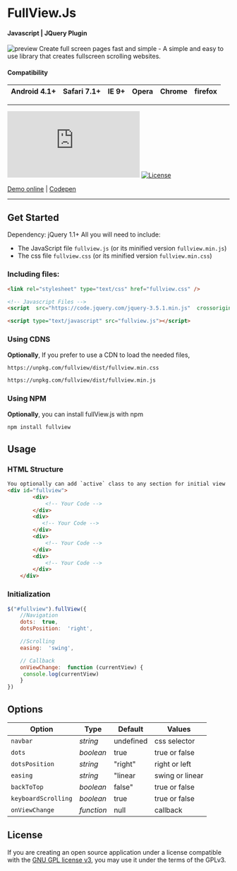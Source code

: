 
# FullView.Js
#### Javascript | JQuery Plugin 
![preview](https://raw.githubusercontent.com/seeratawan01/fullview.js/master/demo/thumbnail.png)
Create full screen pages fast and simple - A simple and easy to use library that creates fullscreen scrolling websites.

#### Compatibility
| Android 4.1+ | Safari 7.1+ | IE 9+ | Opera | Chrome | firefox |
| ------------ | ----------- | ----- | ----- | ------ | ------- |
---

[![GitHub release](https://img.shields.io/github/package-json/v/seeratawan01/fullview.js?label=fullView.js%20Version%20)](https://github.com/seeratawan01/fullview.js) [![License](https://img.shields.io/badge/License-GPL-red.svg)](https://www.gnu.org/licenses/gpl-3.0.html)

[Demo online](http://seeratawan.goprogs.com/fullView/) | [Codepen](https://codepen.io/someone1218/pen/jOWmppP)

---
## Get Started
Dependency: jQuery 1.1+
All you will need to include:
-   The JavaScript file `fullview.js` (or its minified version `fullview.min.js`)
-   The css file `fullview.css` (or its minified version `fullview.min.css`)
### Including files:
```html
<link rel="stylesheet" type="text/css" href="fullview.css" />

<!-- Javascript Files -->
<script  src="https://code.jquery.com/jquery-3.5.1.min.js"  crossorigin="anonymous"></script>

<script type="text/javascript" src="fullview.js"></script>
```
### Using CDNS
**Optionally**, If you prefer to use a CDN to load the needed files,
```bash
https://unpkg.com/fullview/dist/fullview.min.css
```
```bash
https://unpkg.com/fullview/dist/fullview.min.js
```
### Using NPM
**Optionally**, you can install fullView.js with npm
```bash
npm install fullview
```
## Usage
### HTML Structure
```html
You optionally can add `active` class to any section for initial view
<div id="fullview">
        <div>
            <!-- Your Code -->
        </div>
        <div>
           <!-- Your Code -->
        </div>
        <div>
            <!-- Your Code -->
        </div>
        <div>
            <!-- Your Code -->
        </div>
    </div>

```
### Initialization
```javascript
$("#fullview").fullView({
	//Navigation
	dots:  true,
	dotsPosition:  'right',

	//Scrolling
	easing:  'swing',

	// Callback
	onViewChange:  function (currentView) {
	 console.log(currentView)
	}
})
```
## Options
|Option|Type|Default|Values|
|--|--|--|--|
|`navbar`|*string*|undefined|css selector|
|`dots`|*boolean*|true|true or false|
|`dotsPosition`|*string*|"right"|right or left|
|`easing`|*string*|"linear|swing or linear|
|`backToTop`|*boolean*|false"|true or false|
|`keyboardScrolling`|*boolean*|true|true or false|
|`onViewChange`|*function*|null|callback|


## License

If you are creating an open source application under a license compatible with the [GNU GPL license v3](https://www.gnu.org/licenses/gpl-3.0.html), you may use it under the terms of the GPLv3.
